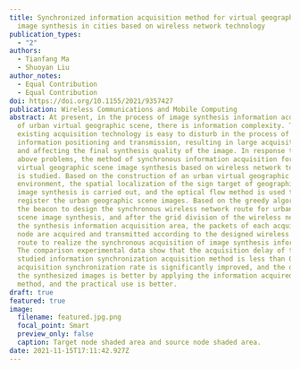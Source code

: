 ```yaml
---
title: Synchronized information acquisition method for virtual geographic scene
  image synthesis in cities based on wireless network technology
publication_types:
  - "2"
authors:
  - Tianfang Ma
  - Shuoyan Liu
author_notes:
  - Equal Contribution
  - Equal Contribution
doi: https://doi.org/10.1155/2021/9357427
publication: Wireless Communications and Mobile Computing
abstract: At present, in the process of image synthesis information acquisition
  of urban virtual geographic scene, there is information complexity. The
  existing acquisition technology is easy to disturb in the process of
  information positioning and transmission, resulting in large acquisition delay
  and affecting the final synthesis quality of the image. In response to the
  above problems, the method of synchronous information acquisition for urban
  virtual geographic scene image synthesis based on wireless network technology
  is studied. Based on the construction of an urban virtual geographic
  environment, the spatial localization of the sign target of geographic scene
  image synthesis is carried out, and the optical flow method is used to
  register the urban geographic scene images. Based on the greedy algorithm of
  the beacon to design the synchronous wireless network route for urban virtual
  scene image synthesis, and after the grid division of the wireless network in
  the synthesis information acquisition area, the packets of each acquisition
  node are acquired and transmitted according to the designed wireless network
  route to realize the synchronous acquisition of image synthesis information.
  The comparison experimental data show that the acquisition delay of the
  studied information synchronization acquisition method is less than 0.5 s, the
  acquisition synchronization rate is significantly improved, and the quality of
  the synthesized images is better by applying the information acquired by the
  method, and the practical use is better.
draft: true
featured: true
image:
  filename: featured.jpg.png
  focal_point: Smart
  preview_only: false
  caption: Target node shaded area and source node shaded area.
date: 2021-11-15T17:11:42.927Z
---
```

